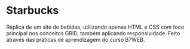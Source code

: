 # Starbucks
Réplica de um site de bebidas, utilizando apenas HTML e CSS com foco principal nos conceitos GRID, também aplicando responsividade.
Feito através das práticas de aprendizagem do curso B7WEB.
